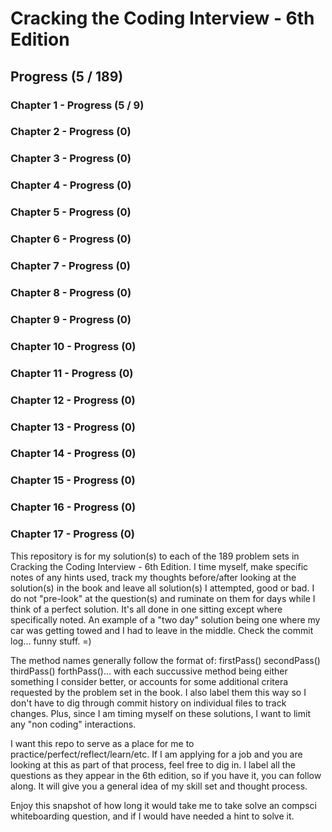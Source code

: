 # Cracking the Coding Interview - 6th Edition
## Progress (5 / 189)
### Chapter 1 - Progress (5 / 9)
### Chapter 2 - Progress (0)
### Chapter 3 - Progress (0)
### Chapter 4 - Progress (0)
### Chapter 5 - Progress (0)
### Chapter 6 - Progress (0)
### Chapter 7 - Progress (0)
### Chapter 8 - Progress (0)
### Chapter 9 - Progress (0)
### Chapter 10 - Progress (0)
### Chapter 11 - Progress (0)
### Chapter 12 - Progress (0)
### Chapter 13 - Progress (0)
### Chapter 14 - Progress (0)
### Chapter 15 - Progress (0)
### Chapter 16 - Progress (0)
### Chapter 17 - Progress (0)

This repository is for my solution(s) to each of the 189 problem sets in Cracking the Coding Interview - 6th Edition.
I time myself, make specific notes of any hints used, track my thoughts before/after looking at the solution(s) in the book and leave all solution(s) I attempted, good or bad. I do not "pre-look" at the question(s) and ruminate on them for days while I think of a perfect solution. It's all done in one sitting except where specifically noted. An example of a "two day" solution being one where my car was getting towed and I had to leave in the middle. Check the commit log... funny stuff. =)

The method names generally follow the format of: firstPass() secondPass() thirdPass() forthPass()... with each succussive method being  either something I consider better, or accounts for some additional critera requested by the problem set in the book. I also label them this way so I don't have to dig through commit history on individual files to track changes. Plus, since I am timing myself on these solutions, I want to limit any "non coding" interactions.

I want this repo to serve as a place for me to practice/perfect/reflect/learn/etc. If I am applying for a job and you are looking at this as part of that process, feel free to dig in. I label all the questions as they appear in the 6th edition, so if you have it, you can follow along. It will give you a general idea of my skill set and thought process. 

Enjoy this snapshot of how long it would take me to take solve an compsci whiteboarding question, and if I would have needed a hint to solve it.
